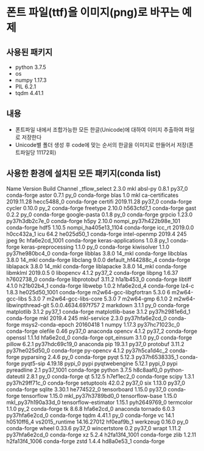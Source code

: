 # 폰트 파일(ttf)을 이미지(png)로 바꾸는 예제
## 사용된 패키지
- python 3.7.5
- os
- numpy 1.17.3
- PIL 6.2.1
- tqdm 4.41.1

## 내용
- 폰트파일 내에서 조합가능한 모든 한글(Unicode)에 대하여 이미지 추출하여 파일로 저장한다
- Unicode별 폴더 생성 후 code에 맞는 순서의 한글을 이미지로 만들어서 저장(폰트파일당 11172회)

## 사용한 환경에 설치된 모든 패키지(conda list)
Name                      Version                   Build    Channel
_tflow_select             2.3.0                       mkl
absl-py                   0.8.1                    py37_0    conda-forge
astor                     0.7.1                      py_0    conda-forge
blas                      1.0                         mkl
ca-certificates           2019.11.28           hecc5488_0    conda-forge
certifi                   2019.11.28               py37_0    conda-forge
cycler                    0.10.0                     py_2    conda-forge
freetype                  2.10.0               h563cfd7_1    conda-forge
gast                      0.2.2                      py_0    conda-forge
google-pasta              0.1.8                      py_0    conda-forge
grpcio                    1.23.0           py37h3db2c7e_0    conda-forge
h5py                      2.10.0   nompi_py37h422b98e_101    conda-forge
hdf5                      1.10.5      nompi_ha405e13_1104    conda-forge
icc_rt                    2019.0.0             h0cc432a_1
icu                       64.2                 he025d50_1    conda-forge
intel-openmp              2019.4                      245
jpeg                      9c                hfa6e2cd_1001    conda-forge
keras-applications        1.0.8                      py_1    conda-forge
keras-preprocessing       1.1.0                      py_0    conda-forge
kiwisolver                1.1.0            py37he980bc4_0    conda-forge
libblas                   3.8.0                    14_mkl    conda-forge
libcblas                  3.8.0                    14_mkl    conda-forge
libclang                  9.0.0        default_hf44288c_4    conda-forge
liblapack                 3.8.0                    14_mkl    conda-forge
liblapacke                3.8.0                    14_mkl    conda-forge
libmklml                  2019.0.5                      0
libopencv                 4.1.2                    py37_2    conda-forge
libpng                    1.6.37               h7602738_0    conda-forge
libprotobuf               3.11.2               h1a1b453_0    conda-forge
libtiff                   4.1.0                h21b02b4_1    conda-forge
libwebp                   1.0.2                hfa6e2cd_4    conda-forge
lz4-c                     1.8.3             he025d50_1001    conda-forge
m2w64-gcc-libgfortran     5.3.0                         6
m2w64-gcc-libs            5.3.0                         7
m2w64-gcc-libs-core       5.3.0                         7
m2w64-gmp                 6.1.0                         2
m2w64-libwinpthread-git   5.0.0.4634.697f757            2
markdown                  3.1.1                      py_0    conda-forge
matplotlib                3.1.2                    py37_1    conda-forge
matplotlib-base           3.1.2            py37h2981e6d_1    conda-forge
mkl                       2019.4                      245
mkl-service               2.3.0            py37hfa6e2cd_0    conda-forge
msys2-conda-epoch         20160418                      1
numpy                     1.17.3           py37hc71023c_0    conda-forge
olefile                   0.46                     py37_0    anaconda
opencv                    4.1.2                    py37_2    conda-forge
openssl                   1.1.1d               hfa6e2cd_0    conda-forge
opt_einsum                3.1.0                      py_0    conda-forge
pillow                    6.2.1            py37hdc69c19_0    anaconda
pip                       19.3.1                   py37_0
protobuf                  3.11.2           py37he025d50_0    conda-forge
py-opencv                 4.1.2            py37h5ca1d4c_2    conda-forge
pyparsing                 2.4.6                      py_0    conda-forge
pyqt                      5.12.3           py37h6538335_1    conda-forge
pyqt5-sip                 4.19.18                  pypi_0    pypi
pyqtwebengine             5.12.1                   pypi_0    pypi
pyreadline                2.1                   py37_1001    conda-forge
python                    3.7.5                h8c8aaf0_0
python-dateutil           2.8.1                      py_0    conda-forge
qt                        5.12.5               h7ef1ec2_0    conda-forge
scipy                     1.3.1            py37h29ff71c_0    conda-forge
setuptools                42.0.2                   py37_0
six                       1.13.0                   py37_0    conda-forge
sqlite                    3.30.1               he774522_0
tensorboard               1.15.0                   py37_0    conda-forge
tensorflow                1.15.0       mkl_py37h3789bd0_0
tensorflow-base           1.15.0       mkl_py37h190a33d_0
tensorflow-estimator      1.15.1             pyh2649769_0
termcolor                 1.1.0                      py_2    conda-forge
tk                        8.6.8                hfa6e2cd_0    anaconda
tornado                   6.0.3            py37hfa6e2cd_0    conda-forge
tqdm                      4.41.1                     py_0    conda-forge
vc                        14.1                 h0510ff6_4
vs2015_runtime            14.16.27012          hf0eaf9b_1
werkzeug                  0.16.0                     py_0    conda-forge
wheel                     0.33.6                   py37_0
wincertstore              0.2                      py37_0
wrapt                     1.11.2           py37hfa6e2cd_0    conda-forge
xz                        5.2.4             h2fa13f4_1001    conda-forge
zlib                      1.2.11            h2fa13f4_1006    conda-forge
zstd                      1.4.4                hd8a0e53_1    conda-forge

